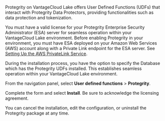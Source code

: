 Protegrity on VantageCloud Lake offers User Defined Functions (UDFs) that interact with Protegrity Data Protectors, providing functionalities such as data protection and tokenization.

You must have a valid license for your Protegrity Enterprise Security Administrator (ESA) server for seamless operation within your VantageCloud Lake environment. Before enabling Protegrity in your environment, you must have ESA deployed on your Amazon Web Services (AWS) account along with a Private Link endpoint for the ESA server. See [Setting Up the AWS PrivateLink Service](https://docs.teradata.com/access/sources/dita/topic?dita:topicPath=clt1707128377930.dita).

During the installation process, you have the option to specify the Database which has the Protegrity UDFs installed. This establishes seamless operation within your VantageCloud Lake environment.

From the navigation panel, select **User defined functions** > **Protegrity**.

Complete the form and select **Install**. Be sure to acknowledge the licensing agreement.

You can cancel the installation, edit the configuration, or uninstall the Protegrity package at any time.

